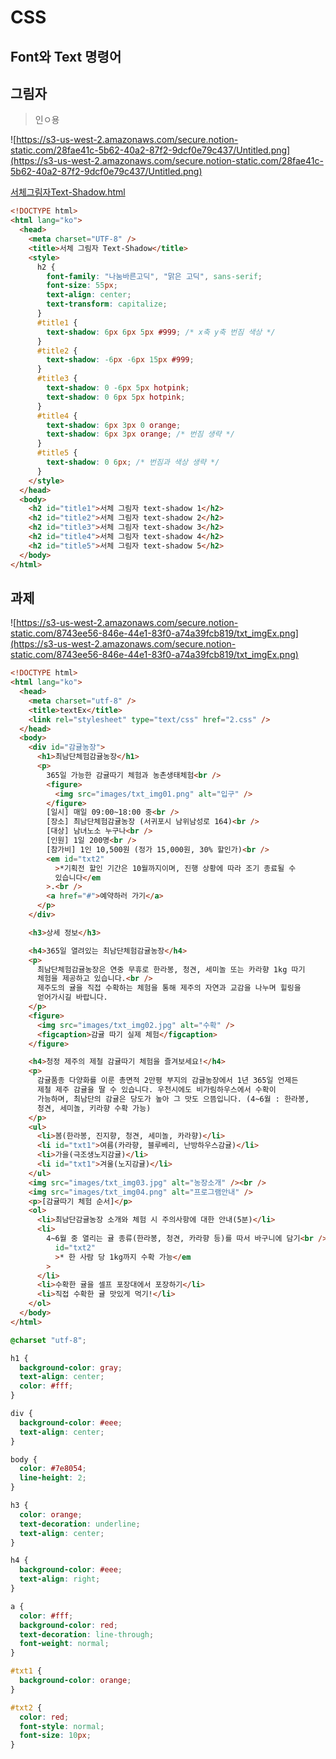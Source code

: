 # CSS

## Font와 Text 명령어

## 그림자

> 인ㅇ용

![https://s3-us-west-2.amazonaws.com/secure.notion-static.com/28fae41c-5b62-40a2-87f2-9dcf0e79c437/Untitled.png](https://s3-us-west-2.amazonaws.com/secure.notion-static.com/28fae41c-5b62-40a2-87f2-9dcf0e79c437/Untitled.png)

[서체그림자Text-Shadow.html](https://s3-us-west-2.amazonaws.com/secure.notion-static.com/b58938ba-8b33-4b78-bf55-c53eb74e36bd/Text-Shadow.html)

```html
<!DOCTYPE html>
<html lang="ko">
  <head>
    <meta charset="UTF-8" />
    <title>서체 그림자 Text-Shadow</title>
    <style>
      h2 {
        font-family: "나눔바른고딕", "맑은 고딕", sans-serif;
        font-size: 55px;
        text-align: center;
        text-transform: capitalize;
      }
      #title1 {
        text-shadow: 6px 6px 5px #999; /* x축 y축 번짐 색상 */
      }
      #title2 {
        text-shadow: -6px -6px 15px #999;
      }
      #title3 {
        text-shadow: 0 -6px 5px hotpink;
        text-shadow: 0 6px 5px hotpink;
      }
      #title4 {
        text-shadow: 6px 3px 0 orange;
        text-shadow: 6px 3px orange; /* 번짐 생략 */
      }
      #title5 {
        text-shadow: 0 6px; /* 번짐과 색상 생략 */
      }
    </style>
  </head>
  <body>
    <h2 id="title1">서체 그림자 text-shadow 1</h2>
    <h2 id="title2">서체 그림자 text-shadow 2</h2>
    <h2 id="title3">서체 그림자 text-shadow 3</h2>
    <h2 id="title4">서체 그림자 text-shadow 4</h2>
    <h2 id="title5">서체 그림자 text-shadow 5</h2>
  </body>
</html>
```

## 과제

![https://s3-us-west-2.amazonaws.com/secure.notion-static.com/8743ee56-846e-44e1-83f0-a74a39fcb819/txt_imgEx.png](https://s3-us-west-2.amazonaws.com/secure.notion-static.com/8743ee56-846e-44e1-83f0-a74a39fcb819/txt_imgEx.png)

```html
<!DOCTYPE html>
<html lang="ko">
  <head>
    <meta charset="utf-8" />
    <title>textEx</title>
    <link rel="stylesheet" type="text/css" href="2.css" />
  </head>
  <body>
    <div id="감귤농장">
      <h1>최남단체험감귤농장</h1>
      <p>
        365일 가능한 감귤따기 체험과 농촌생태체험<br />
        <figure>
          <img src="images/txt_img01.png" alt="입구" />
        </figure>
        [일시] 매일 09:00~18:00 중<br />
        [장소] 최남단체험감귤농장 (서귀포시 남위남성로 164)<br />
        [대상] 남녀노소 누구나<br />
        [인원] 1일 200명<br />
        [참가비] 1인 10,500원 (정가 15,000원, 30% 할인가)<br />
        <em id="txt2"
          >*기획전 할인 기간은 10월까지이며, 진행 상황에 따라 조기 종료될 수
          있습니다</em
        >.<br />
        <a href="#">예약하러 가기</a>
      </p>
    </div>

    <h3>상세 정보</h3>

    <h4>365일 열려있는 최남단체험감귤농장</h4>
    <p>
      최남단체험감귤농장은 연중 무휴로 한라봉, 청견, 세미놀 또는 카라향 1kg 따기
      체험을 제공하고 있습니다.<br />
      제주도의 귤을 직접 수확하는 체험을 통해 제주의 자연과 교감을 나누며 힐링을
      얻어가시길 바랍니다.
    </p>
    <figure>
      <img src="images/txt_img02.jpg" alt="수확" />
      <figcaption>감귤 따기 실제 체험</figcaption>
    </figure>

    <h4>청정 제주의 제철 감귤따기 체험을 즐겨보세요!</h4>
    <p>
      감귤품종 다양화를 이룬 총면적 2만평 부지의 감귤농장에서 1년 365일 언제든
      제철 제주 감귤을 딸 수 있습니다. 우천시에도 비가림하우스에서 수확이
      가능하며, 최남단의 감귤은 당도가 높아 그 맛도 으뜸입니다. (4~6월 : 한라봉,
      청견, 세미놀, 키라향 수확 가능)
    </p>
    <ul>
      <li>봄(한라봉, 진지향, 청견, 세미놀, 카라향)</li>
      <li id="txt1">여름(카라향, 블루베리, 난방하우스감귤)</li>
      <li>가을(극조생노지감귤)</li>
      <li id="txt1">겨울(노지감귤)</li>
    </ul>
    <img src="images/txt_img03.jpg" alt="농장소개" /><br />
    <img src="images/txt_img04.png" alt="프로그램안내" />
    <p>[감귤따기 체험 순서]</p>
    <ol>
      <li>최남단감귤농장 소개와 체험 시 주의사항에 대한 안내(5분)</li>
      <li>
        4~6월 중 열리는 귤 종류(한라봉, 청견, 카라향 등)를 따서 바구니에 담기<br /><em
          id="txt2"
          >* 한 사람 당 1kg까지 수확 가능</em
        >
      </li>
      <li>수확한 귤을 셀프 포장대에서 포장하기</li>
      <li>직접 수확한 귤 맛있게 먹기!</li>
    </ol>
  </body>
</html>
```

```css
@charset "utf-8";

h1 {
  background-color: gray;
  text-align: center;
  color: #fff;
}

div {
  background-color: #eee;
  text-align: center;
}

body {
  color: #7e8054;
  line-height: 2;
}

h3 {
  color: orange;
  text-decoration: underline;
  text-align: center;
}

h4 {
  background-color: #eee;
  text-align: right;
}

a {
  color: #fff;
  background-color: red;
  text-decoration: line-through;
  font-weight: normal;
}

#txt1 {
  background-color: orange;
}

#txt2 {
  color: red;
  font-style: normal;
  font-size: 10px;
}
```
